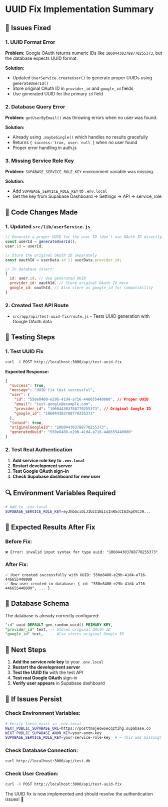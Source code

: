 # UUID Fix Implementation Summary

## 🔧 **Issues Fixed**

### **1. UUID Format Error**
**Problem:** Google OAuth returns numeric IDs like `106044303788770255373`, but the database expects UUID format.

**Solution:** 
- Updated `UserService.createUser()` to generate proper UUIDs using `generateUserId()`
- Store original OAuth ID in `provider_id` and `google_id` fields
- Use generated UUID for the primary `id` field

### **2. Database Query Error**
**Problem:** `getUserByEmail()` was throwing errors when no user was found.

**Solution:**
- Already using `.maybeSingle()` which handles no results gracefully
- Returns `{ success: true, user: null }` when no user found
- Proper error handling in auth.js

### **3. Missing Service Role Key**
**Problem:** `SUPABASE_SERVICE_ROLE_KEY` environment variable was missing.

**Solution:**
- Add `SUPABASE_SERVICE_ROLE_KEY` to `.env.local`
- Get the key from Supabase Dashboard → Settings → API → service_role

## 🔧 **Code Changes Made**

### **1. Updated `src/lib/userService.js`**
```javascript
// Generate a proper UUID for the user ID (don't use OAuth ID directly)
const userId = generateUserId();
user.id = userId;

// Store the original OAuth ID separately
const oauthId = userData.id || userData.provider_id;

// In database insert:
{
  id: user.id, // Use generated UUID
  provider_id: oauthId, // Store original OAuth ID here
  google_id: oauthId, // Also store as google_id for compatibility
}
```

### **2. Created Test API Route**
- `src/app/api/test-uuid-fix/route.js` - Tests UUID generation with Google OAuth data

## 🧪 **Testing Steps**

### **1. Test UUID Fix**
```bash
curl -X POST http://localhost:3000/api/test-uuid-fix
```

**Expected Response:**
```json
{
  "success": true,
  "message": "UUID fix test successful",
  "user": {
    "id": "550e8400-e29b-41d4-a716-446655440000", // Proper UUID
    "email": "test-google@example.com",
    "provider_id": "106044303788770255373", // Original Google ID
    "google_id": "106044303788770255373"
  },
  "isUuid": true,
  "originalGoogleId": "106044303788770255373",
  "generatedUuid": "550e8400-e29b-41d4-a716-446655440000"
}
```

### **2. Test Real Authentication**
1. **Add service role key to `.env.local`**
2. **Restart development server**
3. **Test Google OAuth sign-in**
4. **Check Supabase dashboard for new user**

## 🔍 **Environment Variables Required**

```bash
# Add to .env.local
SUPABASE_SERVICE_ROLE_KEY=eyJhbGciOiJIUzI1NiIsInR5cCI6IkpXVCJ9...
```

## 🎯 **Expected Results After Fix**

### **Before Fix:**
```
❌ Error: invalid input syntax for type uuid: "106044303788770255373"
```

### **After Fix:**
```
✅ User created successfully with UUID: 550e8400-e29b-41d4-a716-446655440000
✅ New user created in database: { id: "550e8400-e29b-41d4-a716-446655440000", ... }
```

## 🔧 **Database Schema**

The database is already correctly configured:
```sql
"id" uuid DEFAULT gen_random_uuid() PRIMARY KEY,
"provider_id" text, -- Stores original OAuth ID
"google_id" text,   -- Also stores original Google ID
```

## 🚀 **Next Steps**

1. **Add the service role key** to your `.env.local`
2. **Restart the development server**
3. **Test the UUID fix** with the test API
4. **Test real Google OAuth** sign-in
5. **Verify user appears** in Supabase dashboard

## 🐛 **If Issues Persist**

### **Check Environment Variables:**
```bash
# Verify these exist in .env.local
NEXT_PUBLIC_SUPABASE_URL=https://posttmajeowoecqztihg.supabase.co
NEXT_PUBLIC_SUPABASE_ANON_KEY=your-anon-key
SUPABASE_SERVICE_ROLE_KEY=your-service-role-key  # ← This was missing!
```

### **Check Database Connection:**
```bash
curl http://localhost:3000/api/test-db
```

### **Check User Creation:**
```bash
curl -X POST http://localhost:3000/api/test-uuid-fix
```

The UUID fix is now implemented and should resolve the authentication issues! 🎉